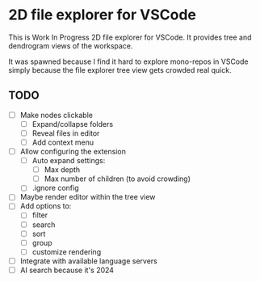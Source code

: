 # 2D file explorer for VSCode

This is Work In Progress 2D file explorer for VSCode. It provides tree and dendrogram views of the workspace.

It was spawned because I find it hard to explore mono-repos in VSCode simply because the file explorer tree view gets crowded real quick.

## TODO
- [ ] Make nodes clickable
  - [ ] Expand/collapse folders
  - [ ] Reveal files in editor
  - [ ] Add context menu
- [ ] Allow configuring the extension
  - [ ] Auto expand settings:
    - [ ] Max depth
    - [ ] Max number of children (to avoid crowding)
  - [ ] .ignore config
- [ ] Maybe render editor within the tree view
- [ ] Add options to:
  - [ ] filter
  - [ ] search
  - [ ] sort
  - [ ] group
  - [ ] customize rendering
- [ ] Integrate with available language servers
- [ ] AI search because it's 2024
